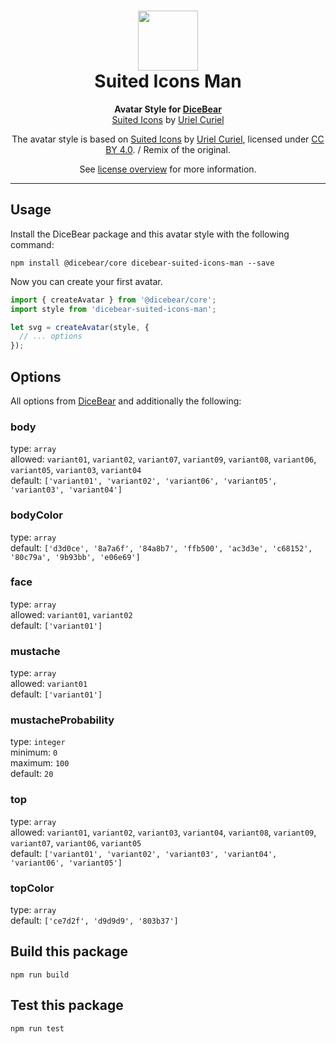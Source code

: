 <h1 align="center"><img src="./tests/svg/0.svg" width="96" /> <br />Suited Icons Man</h1>
<p align="center">
  <strong>Avatar Style for <a href="https://dicebear.com/">DiceBear</a></strong><br />
  <a href="">Suited Icons</a> by <a href="urielcuriel.dev">Uriel Curiel</a>
</p>


<p align="center">
  The avatar style is based on <a href="">Suited Icons</a> by
  <a href="urielcuriel.dev">Uriel Curiel</a>, licensed under
  <a href="https://creativecommons.org/licenses/by/4.0/">CC BY 4.0</a>. / Remix of the original.
</p>
<p align="center">
  See <a href="https://dicebear.com/licenses">license overview</a> for more information.
</p>

----

## Usage

Install the DiceBear package and this avatar style with the following command:

```
npm install @dicebear/core dicebear-suited-icons-man --save
```

Now you can create your first avatar.

```js
import { createAvatar } from '@dicebear/core';
import style from 'dicebear-suited-icons-man';

let svg = createAvatar(style, {
  // ... options
});
```

## Options

All options from [DiceBear](https://dicebear.com/docs/options) and additionally the following:

### body

type: `array`  
allowed: `variant01`, `variant02`, `variant07`, `variant09`, `variant08`, `variant06`, `variant05`, `variant03`, `variant04`  
default: `['variant01', 'variant02', 'variant06', 'variant05', 'variant03', 'variant04']`


### bodyColor

type: `array`  
default: `['d3d0ce', '8a7a6f', '84a8b7', 'ffb500', 'ac3d3e', 'c68152', '80c79a', '9b93bb', 'e06e69']`


### face

type: `array`  
allowed: `variant01`, `variant02`  
default: `['variant01']`


### mustache

type: `array`  
allowed: `variant01`  
default: `['variant01']`


### mustacheProbability

type: `integer`  
minimum: `0`  
maximum: `100`  
default: `20`


### top

type: `array`  
allowed: `variant01`, `variant02`, `variant03`, `variant04`, `variant08`, `variant09`, `variant07`, `variant06`, `variant05`  
default: `['variant01', 'variant02', 'variant03', 'variant04', 'variant06', 'variant05']`


### topColor

type: `array`  
default: `['ce7d2f', 'd9d9d9', '803b37']`



## Build this package

```
npm run build
```

## Test this package

```
npm run test
```
